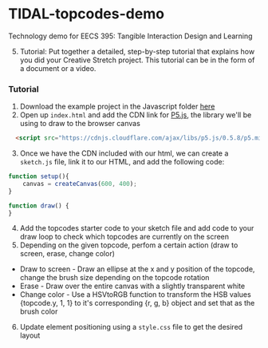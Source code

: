 # TIDAL-topcodes-demo  

Technology demo for EECS 395: Tangible Interaction Design and Learning  

5. Tutorial: Put together a detailed, step-by-step tutorial that explains how you did your Creative Stretch project. This tutorial can be in the form of a document or a video.

### Tutorial
1. Download the example project in the Javascript folder [here](https://github.com/TIDAL-Lab/TopCodes)
2. Open up `index.html` and add the CDN link for [P5.js](https://github.com/TIDAL-Lab/TopCodes), the library we'll be using to draw to the browser canvas
``` HTML
  <script src="https://cdnjs.cloudflare.com/ajax/libs/p5.js/0.5.8/p5.min.js"></script>
```
3. Once we have the CDN included with our html, we can create a `sketch.js` file, link it to our HTML, and add the following code: 
```Javascript
function setup(){
    canvas = createCanvas(600, 400);
}

function draw() {
}
```
4. Add the topcodes starter code to your sketch file and add code to your draw loop to check which topcodes are currently on the screen
5. Depending on the given topcode, perfom a certain action (draw to screen, erase, change color)
  * Draw to screen - Draw an ellipse at the x and y position of the topcode, change the brush size depending on the topcode rotation
  * Erase - Draw over the entire canvas with a slightly transparent white
  * Change color - Use a HSVtoRGB function to transform the HSB values {topcode.y, 1, 1} to it's corresponding {r, g, b} object and set that as the brush color
6. Update element positioning using a `style.css` file to get the desired layout
